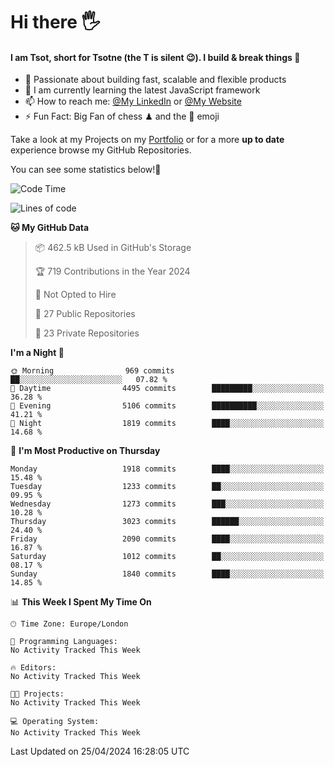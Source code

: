 # Hi there :raised_hand_with_fingers_splayed:
#### I am Tsot, short for Tsotne (the T is silent :wink:). I build & break things :space_invader:
- :telescope: Passionate about building fast, scalable and flexible products
- :seedling: I am currently learning the latest JavaScript framework 
- :mailbox: How to reach me: [@My LinkedIn](https://www.linkedin.com/in/tsotne-gvadzabia/) or [@My Website](https://tsotne.co.uk/contact)
- :zap: Fun Fact: Big Fan of chess ♟ and the 👾 emoji

Take a look at my Projects on my [Portfolio](https://tsotne.co.uk/) or for a more **up to date** experience browse my GitHub Repositories.

You can see some statistics below!:space_invader:
<!--START_SECTION:waka-->
![Code Time](http://img.shields.io/badge/Code%20Time-761%20hrs%202%20mins-blue)

![Lines of code](https://img.shields.io/badge/From%20Hello%20World%20I%27ve%20Written-5.7%20million%20lines%20of%20code-blue)

**🐱 My GitHub Data** 

> 📦 462.5 kB Used in GitHub's Storage 
 > 
> 🏆 719 Contributions in the Year 2024
 > 
> 🚫 Not Opted to Hire
 > 
> 📜 27 Public Repositories 
 > 
> 🔑 23 Private Repositories 
 > 
**I'm a Night 🦉** 

```text
🌞 Morning                969 commits         ██░░░░░░░░░░░░░░░░░░░░░░░   07.82 % 
🌆 Daytime                4495 commits        █████████░░░░░░░░░░░░░░░░   36.28 % 
🌃 Evening                5106 commits        ██████████░░░░░░░░░░░░░░░   41.21 % 
🌙 Night                  1819 commits        ████░░░░░░░░░░░░░░░░░░░░░   14.68 % 
```
📅 **I'm Most Productive on Thursday** 

```text
Monday                   1918 commits        ████░░░░░░░░░░░░░░░░░░░░░   15.48 % 
Tuesday                  1233 commits        ██░░░░░░░░░░░░░░░░░░░░░░░   09.95 % 
Wednesday                1273 commits        ███░░░░░░░░░░░░░░░░░░░░░░   10.28 % 
Thursday                 3023 commits        ██████░░░░░░░░░░░░░░░░░░░   24.40 % 
Friday                   2090 commits        ████░░░░░░░░░░░░░░░░░░░░░   16.87 % 
Saturday                 1012 commits        ██░░░░░░░░░░░░░░░░░░░░░░░   08.17 % 
Sunday                   1840 commits        ████░░░░░░░░░░░░░░░░░░░░░   14.85 % 
```


📊 **This Week I Spent My Time On** 

```text
🕑︎ Time Zone: Europe/London

💬 Programming Languages: 
No Activity Tracked This Week

🔥 Editors: 
No Activity Tracked This Week

🐱‍💻 Projects: 
No Activity Tracked This Week

💻 Operating System: 
No Activity Tracked This Week
```


 Last Updated on 25/04/2024 16:28:05 UTC
<!--END_SECTION:waka-->
